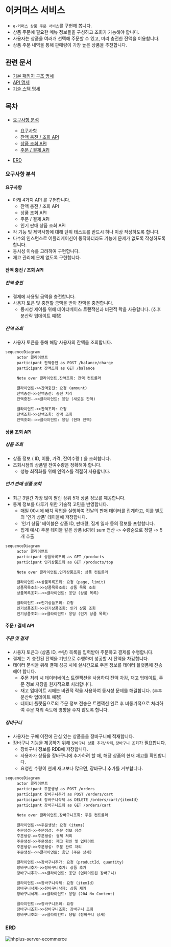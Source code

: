 # 이커머스 서비스

- `e-커머스 상품 주문 서비스`를 구현해 봅니다.
- 상품 주문에 필요한 메뉴 정보들을 구성하고 조회가 가능해야 합니다.
- 사용자는 상품을 여러개 선택해 주문할 수 있고, 미리 충전한 잔액을 이용합니다.
- 상품 주문 내역을 통해 판매량이 가장 높은 상품을 추천합니다.

## 관련 문서

- [기본 패키지 구조 명세](/docs/structure.md)
- [API 명세](/docs/api-specification.md)
- [기술 스택 명세](/docs/tech-stacks.md)

## 목차

- [요구사항 분석](#요구사항-분석)
  - [요구사항](#요구사항)
  - [잔액 충전 / 조회 API](#잔액-충전--조회-api)
  - [상품 조회 API](#상품-조회-api)
  - [주문 / 결제 API](#주문--결제-api)

- [ERD](#erd)

### 요구사항 분석

#### 요구사항

- 아래 4가지 API 를 구현합니다.
  - 잔액 충전 / 조회 API
  - 상품 조회 API
  - 주문 / 결제 API
  - 인기 판매 상품 조회 API
- 각 기능 및 제약사항에 대해 단위 테스트를 반드시 하나 이상 작성하도록 합니다.
- 다수의 인스턴스로 어플리케이션이 동작하더라도 기능에 문제가 없도록 작성하도록 합니다.
- 동시성 이슈를 고려하여 구현합니다.
- 재고 관리에 문제 없도록 구현합니다.

#### 잔액 충전 / 조회 API

##### 잔액 충전

- 결제에 사용될 금액을 충전합니다.
- 사용자 토큰 및 충전할 금액을 받아 잔액을 충전합니다.
  - 동시성 제어를 위해 데이터베이스 트랜잭션과 비관적 락을 사용합니다. (추후 분산락 업데이트 예정)

##### 잔액 조회

- 사용자 토큰을 통해 해당 사용자의 잔액을 조회합니다.

```mermaid
sequenceDiagram
     actor 클라이언트
     participant 잔액충전 as POST /balance/charge
     participant 잔액조회 as GET /balance

     Note over 클라이언트,잔액조회: 잔액 컨트롤러

     클라이언트->>잔액충전: 요청 (amount)
     잔액충전->>잔액충전: 충전 처리
     잔액충전-->>클라이언트: 응답 (새로운 잔액)

     클라이언트->>잔액조회: 요청
     잔액조회->>잔액조회: 잔액 조회
     잔액조회-->>클라이언트: 응답 (현재 잔액)
```

#### 상품 조회 API

##### 상품 조회

- 상품 정보 ( ID, 이름, 가격, 잔여수량 ) 을 조회합니다.
- 조회시점의 상품별 잔여수량은 정확해야 합니다.
  - 성능 최적화를 위해 인덱스를 적절히 사용합니다.

##### 인기 판매 상품 조회

- 최근 3일간 가장 많이 팔린 상위 5개 상품 정보를 제공합니다.
- 통계 정보를 다루기 위한 기술적 고민을 반영합니다.
  - 매일 00시에 배치 작업을 실행하여 전날의 판매 데이터를 집계하고, 이를 별도의 '인기 상품' 테이블에 저장합니다.
  - '인기 상품' 테이블은 상품 ID, 판매량, 집계 일자 등의 정보를 포함합니다.
  - 집계 예시) 주문 테이블 같은 상품 id끼리 sum 연산 -> 수량순으로 정렬 -> 5개 추출

```mermaid
sequenceDiagram
     actor 클라이언트
     participant 상품목록조회 as GET /products
     participant 인기상품조회 as GET /products/top

     Note over 클라이언트,인기상품조회: 상품 컨트롤러

     클라이언트->>상품목록조회: 요청 (page, limit)
     상품목록조회->>상품목록조회: 상품 목록 조회
     상품목록조회-->>클라이언트: 응답 (상품 목록)

     클라이언트->>인기상품조회: 요청
     인기상품조회->>인기상품조회: 인기 상품 조회
     인기상품조회-->>클라이언트: 응답 (인기 상품 목록)
```

#### 주문 / 결제 API

##### 주문 및 결제

- 사용자 토큰과 (상품 ID, 수량) 목록을 입력받아 주문하고 결제를 수행합니다.
- 결제는 기 충전된 잔액을 기반으로 수행하며 성공할 시 잔액을 차감합니다.
- 데이터 분석을 위해 결제 성공 시에 실시간으로 주문 정보를 데이터 플랫폼에 전송해야 합니다.
  - 주문 처리 시 데이터베이스 트랜잭션을 사용하여 잔액 차감, 재고 업데이트, 주문 정보 저장을 원자적으로 처리합니다.
  - 재고 업데이트 시에는 비관적 락을 사용하여 동시성 문제를 해결합니다. (추후 분산락 업데이트 예정)
  - 데이터 플랫폼으로의 주문 정보 전송은 트랜잭션 완료 후 비동기적으로 처리하여 주문 처리 속도에 영향을 주지 않도록 합니다.

##### 장바구니

- 사용자는 구매 이전에 관심 있는 상품들을 장바구니에 적재합니다.
- 장바구니 기능을 제공하기 위해 `장바구니 상품 추가/삭제`, `장바구니 조회`가 필요합니다.
  - 장바구니 정보를 RDB에 저장합니다.
  - 사용자가 상품을 장바구니에 추가하려 할 때, 해당 상품의 현재 재고를 확인합니다.
  - 요청한 수량이 현재 재고보다 많으면, 장바구니 추가를 거부합니다.

```mermaid
sequenceDiagram
     actor 클라이언트
     participant 주문생성 as POST /orders
     participant 장바구니추가 as POST /orders/cart
     participant 장바구니삭제 as DELETE /orders/cart/{itemId}
     participant 장바구니조회 as GET /orders/cart

     Note over 클라이언트,장바구니조회: 주문 컨트롤러

     클라이언트->>주문생성: 요청 (items)
     주문생성->>주문생성: 주문 정보 생성
     주문생성->>주문생성: 결제 처리
     주문생성->>주문생성: 재고 확인 및 업데이트
     주문생성->>주문생성: 주문 완료 처리
     주문생성-->>클라이언트: 응답 (주문 상세)

     클라이언트->>장바구니추가: 요청 (productId, quantity)
     장바구니추가->>장바구니추가: 상품 추가
     장바구니추가-->>클라이언트: 응답 (업데이트된 장바구니)

     클라이언트->>장바구니삭제: 요청 (itemId)
     장바구니삭제->>장바구니삭제: 상품 제거
     장바구니삭제-->>클라이언트: 응답 (204 No Content)

     클라이언트->>장바구니조회: 요청
     장바구니조회->>장바구니조회: 장바구니 조회
     장바구니조회-->>클라이언트: 응답 (장바구니 상세)
```

### ERD

![hhplus-server-ecommerce](https://github.com/user-attachments/assets/1beaf35e-b168-497b-9166-8b0283b1e3fe)
